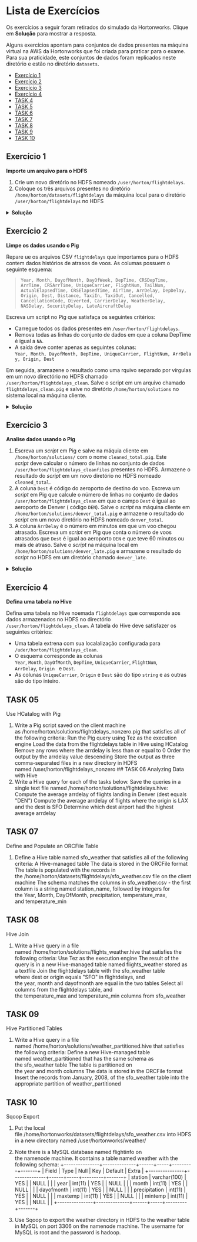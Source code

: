 # Lista de Exercícios

Os exercícios a seguir foram retirados do simulado da Hortonworks. Clique em
**Solução** para mostrar a resposta.

Alguns exercícios apontam para conjuntos de dados presentes na máquina virtual
na AWS da Hortonworks que foi criada para praticar para o exame. Para sua
praticidade, este conjuntos de dados foram replicados neste diretório e estão
no diretório `datasets`.

* [Exercício 1](#exerc%C3%ADcio-1)
* [Exercício 2](#exerc%C3%ADcio-2)
* [Exercício 3](#exerc%C3%ADcio-3)
* [Exercício 4](#exerc%C4%ADcio-4)
* [TASK 4](#task-04)
* [TASK 5](#task-05)
* [TASK 6](#task-06)
* [TASK 7](#task-07)
* [TASK 8](#task-08)
* [TASK 9](#task-09)
* [TASK 10](#task-10)


## Exercício 1

**Importe um arquivo para o HDFS**

1. Crie um novo diretório no HDFS nomeado `/user/horton/flightdelays`.
2. Coloque os três arquivos presentes no diretório
   `/home/horton/datasets/flightdelays` da máquina local para o diretório
   `/user/horton/flightdelays` no HDFS

<details>
<summary><b>Solução</b></summary>

1. Para criar um diretório em um sistema de arquivos, nós usamos o comando
   `mkdir`. No HDFS, usamos este mesmo comando, mas como uma `flag` para o
   comando `hadoop fs`:
   ```
   # hadoop fs -mkdir -p /user/horton/flightdelays
   ```
   Aqui, o `#` é o prompt de comando. Há casos que este prompt é o `>` ou o `$`.

   Também usamos a flag `-p` que é passada para o `mkdir` para crirar diretórios
   parentes caso não existam, e que, neste caso, são os diretórios `user` e
   `horton`.

2. Os arquivos estão presentes na pasta `datasets` nese repositório. Para
   enviar para o HDFS, nós precisamos fazer:
   ```
   # hadoop fs -put flightdelays/* /user/horton/flightdelays/
   ```

</details>

## Exercício 2

**Limpe os dados usando o Pig**

Repare ue os arquivos CSV `flightdelays` que importamos para o HDFS contem
dados histórios de atrasos de voos. As columas possuem o seguinte esquema:

> `Year, Month, DayofMonth, DayOfWeek, DepTime, CRSDepTime, ArrTime, CRSArrTime,
UniqueCarrier, FlightNum, TailNum, ActualElapsedTime, CRSElapsedTime, AirTime,
ArrDelay, DepDelay, Origin, Dest, Distance, TaxiIn, TaxiOut, Cancelled,
CancellationCode, Diverted, CarrierDelay, WeatherDelay, NASDelay,
SecurityDelay, LateAircraftDelay`

Escreva um script no Pig que satisfaça os seguintes critérios:

* Carregue todos os dados presentes em `/user/horton/flightdelays`.
* Remova todas as linhas do conjunto de dados em que a coluna DepTime é igual a `NA`.
* A saída deve conter apenas as seguintes colunas:
  `Year, Month, DayofMonth, DepTime, UniqueCarrier, FlightNum, ArrDelay, Origin, Dest`

Em seguida, aramazene o resultado como uma rquivo separado por vírgulas em um
novo directório no HDFS chamado `/user/horton/flightdelays_clean`. Salve o
script em um arquivo chamado `flightdelays_clean.pig` e salve no diretório
`/home/horton/solutions` no sistema local na máquina cliente.

<details>
<summary><b>Solução</b></summary>

O código abaixo exemplifica uma solução.

```
/* flightdelays_clean.pig
Limpa o conjunto de dados de atarso de voos
*/

-- carregando os dados
flightdelays = LOAD '/user/horton/flightdelays/flight*'
               USING PigStorage(',')
               AS (Year, Month, DayofMonth, DayOfWeek, DepTime, CRSDepTime,
                   ArrTime, CRSArrTime, UniqueCarrier, FlightNum, TailNum,
                   ActualElapsedTime, CRSElapsedTime, AirTime, ArrDelay,
                   DepDelay, Origin, Dest, Distance, TaxiIn, TaxiOut,
                   Cancelled, CancellationCode, Diverted, CarrierDelay,
                   WeatherDelay,NASDelay, SecurityDelay, LateAircraftDelay);
-- Remove as linhas em que DepTime = NA
no_missing =  FILTER flightdelays BY (chararray)DepTime != 'NA';
-- Mantem apenas as colunas desejadas
subset = FOREACH no_missing GENERATE Year, Month, DayofMonth, DepTime, UniqueCarrier, FlightNum, ArrDelay, Origin, Dest;
-- Salva os arquivos
STORE subset INTO '/user/horton/flightdelays_clean' USING PigStorage(',');
```

Devemos copiar o código e salvar em um arquivo chamado `flightdelays_clean.csv`
em `/home/horton/solutions`. Para rodá-lo, executamos o seguinte comando no
terminal:

```
# pig -x tez /home/horton/flightdelays_clean.pig`
```

</details>

## Exercício 3

**Analise dados usando o Pig**

1. Escreva um *script* em Pig e salve na máquia cliente em
   `/home/horton/solutions/` com o nome `cleaned_total.pig`. Este *script* deve
   calcular o número de linhas no conjunto de dados
   `/user/horton/flightdelays_cleanfiles` presentes no HDFS. Armazene o resultado
   do *script* em um novo diretório no HDFS nomeado `cleaned_total`.
2. A coluna `Dest` é código do aeroporto de destino do voo. Escreva um *script*
   em Pig que calcule o número de linhas no conjunto de dados
   `/user/horton/flightdelays_clean` em que o campo `Dest` é igual ao aeroporto
   de Denver ( código `DEN`). Salve o *script* na máquina cliente em
   `/home/horton/solutions/denver_total.pig` e armazene o resultado do *script*
   em um novo diretório no HDFS nomeado `denver_total`.
3. A coluna `ArrDelay` é o número em minutos em que um voo chegou atrasado.
   Escreva um *script* em Pig que conta o número de voos atrasados que `Dest` é
   igual ao aeroporto `DEN` e que teve 60 minutos ou mais de atraso. Salve o
   *script*  na máquina local em `/home/horton/solutions/denver_late.pig` e
   armazene o resultado do *script* no HDFS em um diretório chamado
   `denver_late`.

<details>
<summary><b>Solução</b></summary>

1. Salve o script abaixo em `/home/horton/solutions/cleaned_total.pig`:
   ```
   /* cleaned_total.pig
   Conta o número de entrdas no arquivo cleaned_total
   */
   -- Carrega o dataset
   dataset = LOAD '/user/horton/flightdelays_clean' USING PigStorage(',')
             AS (Year, Month, DayofMonth, DepTime, UniqueCarrier, FlightNum,
                 ArrDelay, Origin, Dest);
   -- Conta o numero de entradas
   total = FOREACH (GROUP dataset ALL) GENERATE COUNT_STAR(dataset);
   -- Armazena o valor
   STORE total INTO '/user/horton/cleaned_total';
   ```
2. Salve o script abaixo em `/home/horton/solutions/denver_total.pig`:
   ```
   /* denver_total.pig
   Conta o número de voos cujo destino e Denver.
   */
   -- Carrega o dataset
   dataset = LOAD '/user/horton/flightdelays_clean' USING PigStorage(',')
             AS (Year, Month, DayofMonth, DepTime, UniqueCarrier, FlightNum,
                 ArrDelay, Origin, Dest);
   -- Filtra Denver
   only_denver = FILTER dataset BY (chararray)Dest == 'DEN';
   -- Conta o numero de entradas
   total = FOREACH (GROUP only_denver ALL) GENERATE COUNT_STAR(only_denver);
   -- Armazena o valor
   STORE total INTO '/user/horton/denver_total';
   ```
3. Salve o script abaixo em `/home/horton/solutions/denver_late.pig`:
   ```
   /* denver_late.pig
   Conta o número de voos cujo destino e Denver e
   tenham atraso de 60 minutos ou mais
   */
   -- Carrega o dataset
   dataset = LOAD '/user/horton/flightdelays_clean' USING PigStorage(',')
             AS (Year, Month, DayofMonth, DepTime, UniqueCarrier, FlightNum,
                 ArrDelay, Origin, Dest);
   -- Filtra Denver
   late_denver = FILTER dataset BY (chararray)Dest == 'DEN' AND (int)ArrDelay>=60;
   -- Conta o numero de entradas
   total = FOREACH (GROUP late_denver ALL) GENERATE COUNT_STAR(late_denver);
   -- Armazena o valor
   STORE total INTO '/user/horton/denver_late';
   ```

</details>


## Exercício 4

**Defina uma tabela no Hive**

Defina uma tabela no Hive noemada `flightdelays` que corresponde aos dados
armazenados no HDFS no directório `/user/horton/flightdelays_clean`.  A tabela
do Hive deve satisfazer os seguintes critérios:

* Uma tabela extrena com sua localalização configurada para
  `/uder/horton/flightdelays_clean`.
* O esquema corresponde às colunas
  `Year`, `Month`, `DayOfMonth`, `DepTime`, `UniqueCarrier`, `FlightNum`, 
   `ArrDelay`, `Origin ` e `Dest`.
* As colunas `UniqueCarrier`, `Origin` e `Dest` são do tipo `string` e as
  outras são do tipo inteiro.


## TASK 05

Use HCatalog with Pig

1. Write a Pig script saved on the client machine
   as /home/horton/solutions/flightdelays_nonzero.pig that satisfies all of the
following criteria: Run the Pig query using Tez as the execution engine Load
the data from the flightdelays table in Hive using HCatalog Remove any rows
where the arrdelay is less than or equal to 0 Order the output by
the arrdelay value descending Store the output as three comma-separated files
in a new directory in HDFS named /user/horton/flightdelays_nonzero ## TASK 06
Analyzing Data with Hive
1. Write a Hive query for each of the tasks below. Save the queries in a single
   text file named /home/horton/solutions/flightdelays.hive: Compute the
average arrdelay of flights landing in Denver (dest equals "DEN") Compute the
average arrdelay of flights where the origin is LAX and the dest is SFO
Determine which dest airport had the highest average arrdelay

## TASK 07

Define and Populate an ORCFile Table

1. Define a Hive table named sfo_weather that satisfies all of the following
   criteria: A Hive-managed table The data is stored in the ORCFile format The
table is populated with the records in
the /home/horton/datasets/flightdelays/sfo_weather.csv file on the client
machine The schema matches the columns in sfo_weather.csv - the first column is
a string named station_name, followed by integers for
the Year, Month, DayOfMonth, precipitation, temperature_max,
and temperature_min

## TASK 08

Hive Join
1. Write a Hive query in a file
   named /home/horton/solutions/flights_weather.hive that satisfies the
following criteria: Use Tez as the execution engine The result of the query is
in a new Hive-managed table named flights_weather stored as a textfile Join
the flightdelays table with the sfo_weather table where dest or origin equals
"SFO" in flightdelays, and the year, month and dayofmonth are equal in the two
tables Select all columns from the flightdelays table, and
the temperature_max and temperature_min columns from sfo_weather

## TASK 09

Hive Partitioned Tables
1. Write a Hive query in a file
   named /home/horton/solutions/weather_partitioned.hive that satisfies the
following criteria: Define a new Hive-managed table
named weather_partitioned that has the same schema as the sfo_weather table The
table is partitioned on the year and month columns The data is stored in the
ORCFile format Insert the records from January, 2008, of the sfo_weather table
into the appropriate partition of weather_partitioned

## TASK 10

Sqoop Export
1. Put the local
   file /home/hortonworks/datasets/flightdelays/sfo_weather.csv into HDFS in a
new directory named /user/hortonworks/weather/
2. Note there is a MySQL database named flightinfo on the namenode machine. It
   contains a table named weather with the following schema:
 +---------------+--------------+------+-----+---------+-------+
 | Field         | Type         | Null | Key | Default | Extra |
 +---------------+--------------+------+-----+---------+-------+
 | station       | varchar(100) | YES  |     | NULL    |       |
 | year          | int(11)      | YES  |     | NULL    |       |
 | month         | int(11)      | YES  |     | NULL    |       |
 | dayofmonth    | int(11)      | YES  |     | NULL    |       |
 | precipitation | int(11)      | YES  |     | NULL    |       |
 | maxtemp       | int(11)      | YES  |     | NULL    |       |
 | mintemp       | int(11)      | YES  |     | NULL    |       |
 +---------------+--------------+------+-----+---------+-------+

3. Use Sqoop to export the weather directory in HDFS to the weather table in
   MySQL on port 3306 on the namenode machine. The username for MySQL
is root and the password is hadoop.
